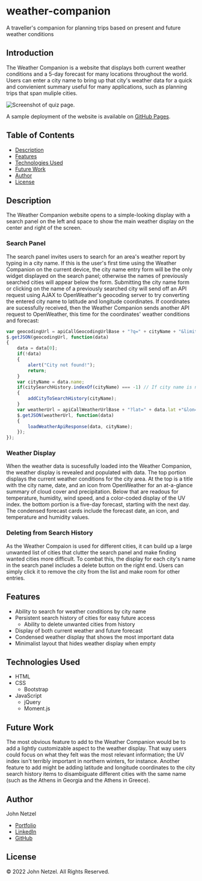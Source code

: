 # weather-companion
A traveller's companion for planning trips based on present and future weather conditions


## Introduction 

The Weather Companion is a website that displays both current weather conditions and a 5-day forecast for many locations throughout the world. Users can enter a city name to bring up that city's weather data for a quick and convienient summary useful for many applications, such as planning trips that span muliple cities.

![Screenshot of quiz page.](https://github.com/CommieDog/weather-companion/blob/main/assets/images/readme/weather-companion-screencap.jpg)

A sample deployment of the website is available on [GitHub Pages](https://commiedog.github.io/weather-companion/).


## Table of Contents

* [Description](#description)
* [Features](#features)
* [Technologies Used](#technologies-used)
* [Future Work](#future-work)
* [Author](#author)
* [License](#license)


## Description

The Weather Companion website opens to a simple-looking display with a search panel on the left and space to show the main weather display on the center and right of the screen.

### Search Panel

The search panel invites users to search for an area's weather report by typing in a city name. If this is the user's first time using the Weather Companion on the current device, the city name entry form will be the only widget displayed on the search panel; otherwise the names of previously searched cities will appear below the form. Submitting the city name form or clicking on the name of a previously searched city will send off an API request using AJAX to OpenWeather's geocoding server to try converting the entered city name to latitude and longitude coordinates. If coordinates are sucessfully received, then the Weather Companion sends another API request to OpenWeather, this time for the coordinates' weather conditions and forecast:
```JavaScript
var geocodingUrl = apiCallGeocodingUrlBase + "?q=" + cityName + "&limit=1&appid=" + apiCallAppKey;
$.getJSON(geocodingUrl, function(data)
{
    data = data[0];
    if(!data)
    {
        alert("City not found!");
        return;
    }
    var cityName = data.name;
    if(citySearchHistory.indexOf(cityName) === -1) // If city name is not present in search history
    {
        addCityToSearchHistory(cityName);
    }
    var weatherUrl = apiCallWeatherUrlBase + "?lat=" + data.lat +"&lon=" + data.lon + "&exclude=minutely,hourly,alerts&units=imperial&appid=" + apiCallAppKey;
    $.getJSON(weatherUrl, function(data)
    {
        loadWeatherApiResponse(data, cityName);
    });
});
```

### Weather Display

When the weather data is sucessfully loaded into the Weather Companion, the weather display is revealed and populated with data. The top portion displays the current weather conditions for the city area. At the top is a title with the city name, date, and an icon from OpenWeather for an at-a-glance summary of cloud cover and precipitation. Below that are readous for temperature, humidity, wind speed, and a color-coded display of the UV index. the bottom portion is a five-day forecast, starting with the next day. The condensed forecast cards include the forecast date, an icon, and temperature and humidity values.

### Deleting from Search History

As the Weather Compaion is used for different cities, it can build up a large unwanted list of cities that clutter the search panel and make finding wanted cities more difficult. To combat this, the display for each city's name in the search panel includes a delete button on the right end. Users can simply click it to remove the city from the list and make room for other entries.


## Features

* Ability to search for weather conditions by city name
* Persistent search history of cities for easy future access
  * Ability to delete unwanted cities from history
* Display of both current weather and future forecast
* Condensed weather display that shows the most important data
* Minimalist layout that hides weather display when empty


## Technologies Used

* HTML
* CSS
  * Bootstrap
* JavaScript
  * jQuery
  * Moment.js


## Future Work

The most obvious feature to add to the Weather Companion would be to add a lightly customizable aspect to the weather display. That way users could focus on what they felt was the most relevant information; the UV index isn't terribly important in northern winters, for instance. Another feature to add might be adding latitude and longitude coordinates to the city search history items to disambiguate different cities with the same name (such as the Athens in Georgia and the Athens in Greece).


## Author

John Netzel
* [Portfolio](https://commiedog.github.io/my-portfolio/)
* [LinkedIn](https://www.linkedin.com/in/john-netzel-481112129/)
* [GitHub](https://github.com/CommieDog)

## License
&copy; 2022 John Netzel. All Rights Reserved.